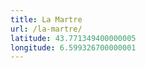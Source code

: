 ```yaml
---
title: La Martre
url: /la-martre/
latitude: 43.771349400000005
longitude: 6.599326700000001
---
```

